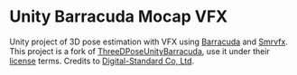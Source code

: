 # Unity Barracuda Mocap VFX

Unity project of 3D pose estimation with VFX using [Barracuda](https://github.com/Unity-Technologies/barracuda-release) and [Smrvfx](https://github.com/keijiro/Smrvfx). This project is a fork of [ThreeDPoseUnityBarracuda](https://github.com/digital-standard/ThreeDPoseUnityBarracuda), use it under their [license](https://github.com/digital-standard/ThreeDPoseUnityBarracuda/blob/master/README.md#license) terms. Credits to [Digital-Standard Co, Ltd](https://digital-standard.com/).
